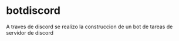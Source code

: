 # botdiscord
A traves de discord se realizo la construccion de un bot de tareas de servidor de discord
